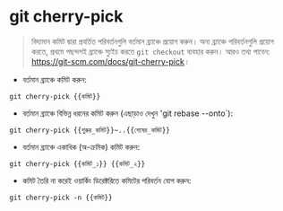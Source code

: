# git cherry-pick

> বিদ্যমান কমিট দ্বারা প্রবর্তিত পরিবর্তনগুলি বর্তমান ব্র্যাঞ্চে প্রয়োগ করুন।
> অন্য ব্র্যাঞ্চে পরিবর্তনগুলি প্রয়োগ করতে, প্রথমে পছন্দসই ব্র্যাঞ্চে স্যুইচ করতে `git checkout` ব্যবহার করুন।
> আরও তথ্য পাবেন: <https://git-scm.com/docs/git-cherry-pick>।

- বর্তমান ব্র্যাঞ্চে কমিট করুন:

`git cherry-pick {{কমিট}}`

- বর্তমান ব্র্যাঞ্চে বিভিন্ন ধরনের কমিট করুন (এছাড়াও দেখুন 'git rebase --onto`):

`git cherry-pick {{শুরুর_কমিট}}~..{{শেষের_কমিট}}`

- বর্তমান ব্র্যাঞ্চে  একাধিক (অ-ক্রমিক) কমিট  করুন:

`git cherry-pick {{কমিট_১}} {{কমিট_২}}`

- কমিট তৈরি না করেই ওয়ার্কিং ডিরেক্টরিতে কমিটের পরিবর্তন যোগ করুন:

`git cherry-pick -n {{কমিট}}`
